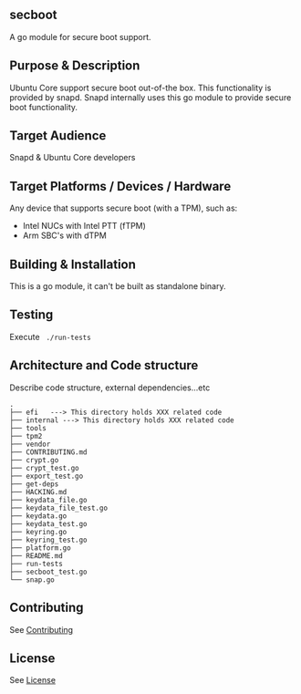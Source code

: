 ## secboot 

A go module for secure boot support.

## Purpose & Description

Ubuntu Core support secure boot out-of-the box. This functionality is provided by snapd. Snapd internally uses this go module to provide secure boot functionality.

## Target Audience 

Snapd & Ubuntu Core developers

## Target Platforms / Devices / Hardware 

Any device that supports secure boot (with a TPM), such as:
- Intel NUCs with Intel PTT (fTPM)
- Arm SBC's with dTPM

## Building & Installation

This is a go module, it can't be built as standalone binary.

## Testing

Execute ``` ./run-tests``` 

## Architecture and Code structure

Describe code structure, external dependencies...etc

```tree
.
├── efi   ---> This directory holds XXX related code
├── internal ---> This directory holds XXX related code
├── tools
├── tpm2
├── vendor
├── CONTRIBUTING.md
├── crypt.go
├── crypt_test.go
├── export_test.go
├── get-deps
├── HACKING.md
├── keydata_file.go
├── keydata_file_test.go
├── keydata.go
├── keydata_test.go
├── keyring.go
├── keyring_test.go
├── platform.go
├── README.md
├── run-tests
├── secboot_test.go
└── snap.go
```

## Contributing

See [Contributing](CONTRIBUTING)

## License

See [License](LICENSE)

